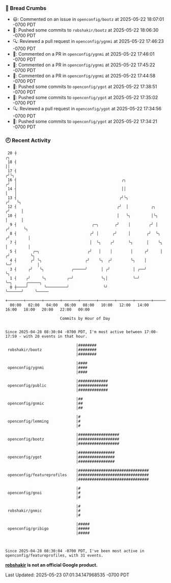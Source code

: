 ### 🍞 Bread Crumbs

 * 😃: Commented on an issue in `openconfig/bootz` at 2025-05-22 18:07:01 -0700 PDT
 * 🚢: Pushed some commits to `robshakir/bootz` at 2025-05-22 18:06:30 -0700 PDT
 * 🔍: Reviewed a pull request in  `openconfig/ygnmi` at 2025-05-22 17:46:23 -0700 PDT
 * 💬: Commented on a PR in  `openconfig/ygnmi` at 2025-05-22 17:46:01 -0700 PDT
 * 💬: Commented on a PR in  `openconfig/ygnmi` at 2025-05-22 17:45:22 -0700 PDT
 * 💬: Commented on a PR in  `openconfig/ygnmi` at 2025-05-22 17:44:58 -0700 PDT
 * 🚢: Pushed some commits to `openconfig/ygot` at 2025-05-22 17:38:51 -0700 PDT
 * 🚢: Pushed some commits to `openconfig/ygot` at 2025-05-22 17:35:02 -0700 PDT
 * 🔍: Reviewed a pull request in  `openconfig/ygot` at 2025-05-22 17:34:56 -0700 PDT
 * 🚢: Pushed some commits to `openconfig/ygot` at 2025-05-22 17:34:21 -0700 PDT

### 🕘 Recent Activity
```
 20 ┼                                                                        ╭╮
 18 ┤                                                                        ││
 17 ┤                                                                       ╭╯╰╮
 16 ┤                                              ╭╮                      ╭╯  │
 14 ┤                                              ││                      │   │
 13 ┤                                             ╭╯╰╮                    ╭╯   ╰╮
 12 ┤                                            ╭╯  │          ╭╮       ╭╯     │
 10 ┤                                            │   ╰╮         │╰╮      │      │
  9 ┤                                 ╭─╮       ╭╯    │        ╭╯ │     ╭╯      ╰╮
  8 ┤                                ╭╯ │      ╭╯     │       ╭╯  ╰╮   ╭╯        │
  7 ┤                                │  ╰╮    ╭╯      ╰╮      │    ╰╮  │         │
  5 ┤       ╭─╮                     ╭╯   │    │        │     ╭╯     │ ╭╯         ╰╮
  4 ┤      ╭╯ ╰╮                   ╭╯    ╰╮  ╭╯        ╰╮    │      ╰─╯           │
  3 ┤     ╭╯   ╰╮            ╭─────╯      │ ╭╯          │ ╭──╯                    ╰╮
  1 ┤    ╭╯     ╰╮         ╭─╯            ╰╮│           ╰─╯                        ╰─╮      ╭─────╮
  0 ┼────╯       ╰─────────╯               ╰╯                                        ╰──────╯     ╰─────
    +───────+───────+───────+───────+───────+───────+───────+───────+───────+───────+───────+───────+────
  00:00   02:00   04:00   06:00   08:00   10:00   12:00   14:00   16:00   18:00   20:00   22:00   00:00   

						Commits by Hour of Day


Since 2025-04-28 08:30:04 -0700 PDT, I'm most active between 17:00-17:59 - with 20 events in that hour.

```



```
                               |########
 robshakir/bootz               |########
                               |########

                               |####
 openconfig/ygnmi              |####
                               |####

                               |#############
 openconfig/public             |#############
                               |#############

                               |##
 openconfig/gnmic              |##
                               |##

                               |#
 openconfig/lemming            |#
                               |#

                               |##################
 openconfig/bootz              |##################
                               |##################

                               |################
 openconfig/ygot               |################
                               |################

                               |###############################
 openconfig/featureprofiles    |###############################
                               |###############################

                               |#
 openconfig/gnoi               |#
                               |#

                               |#
 robshakir/gnmic               |#
                               |#

                               |#####
 openconfig/gribigo            |#####
                               |#####



Since 2025-04-28 08:30:04 -0700 PDT, I've been most active in openconfig/featureprofiles, with 31 events.

```
**[robshakir](mailto:robjs@google.com) is not an official Google product.**  


Last Updated: 2025-05-23 07:01:34.147968535 -0700 PDT
